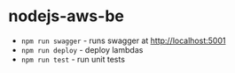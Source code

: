 # nodejs-aws-be

- `npm run swagger` - runs swagger at [http://localhost:5001](http://localhost:5001/)
- `npm run deploy` - deploy lambdas
- `npm run test` - run unit tests